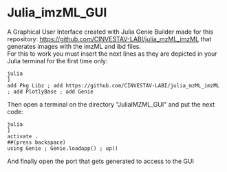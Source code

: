 # Julia_imzML_GUI<br />
A Graphical User Interface created with Julia Genie Builder made for this repository: https://github.com/CINVESTAV-LABI/julia_mzML_imzML that generates images with the imzML and ibd files.<br />
For this to work you must insert the next lines as they are depicted in your Julia terminal for the first time only: <br />
```
julia
]
add Pkg Libz ; add https://github.com/CINVESTAV-LABI/julia_mzML_imzML ; add PlotlyBase ; add Genie
```
Then open a terminal on the directory "JuliaIMZML_GUI" and put the next code: <br />
```
julia
]
activate .
##(press backspace)
using Genie ; Genie.loadapp() ; up()
```
And finally open the port that gets generated to access to the GUI<br />
